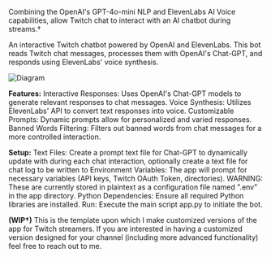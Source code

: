 Combining the OpenAI's GPT-4o-mini NLP and ElevenLabs AI Voice capabilities, allow Twitch chat to interact with an AI chatbot during streams.†

An interactive Twitch chatbot powered by OpenAI and ElevenLabs. This bot reads Twitch chat messages, processes them with OpenAI's Chat-GPT, and responds using ElevenLabs' voice synthesis.

![Diagram](https://github.com/user-attachments/assets/b7e006ce-b148-443c-b9f9-2693810dae7d)


**Features:**
Interactive Responses: Uses OpenAI's Chat-GPT models to generate relevant responses to chat messages.
Voice Synthesis: Utilizes ElevenLabs' API to convert text responses into voice.
Customizable Prompts: Dynamic prompts allow for personalized and varied responses.
Banned Words Filtering: Filters out banned words from chat messages for a more controlled interaction.

**Setup:**
Text Files: Create a prompt text file for Chat-GPT to dynamically update with during each chat interaction, optionally create a text file for chat log to be written to
Environment Variables: The app will prompt for necessary variables (API keys, Twitch OAuth Token, directories). WARNING: These are currently stored in plaintext as a configuration file named ".env" in the app directory.
Python Dependencies: Ensure all required Python libraries are installed.
Run: Execute the main script app.py to initiate the bot.


**(WIP†)**
This is the template upon which I make customized versions of the app for Twitch streamers. 
If you are interested in having a customized version designed for your channel (including more advanced functionality) feel free to reach out to me.
